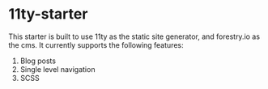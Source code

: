 # 11ty-starter
This starter is built to use 11ty as the static site generator, and forestry.io as the cms. It currently supports the following features:

1. Blog posts
2. Single level navigation
3. SCSS


